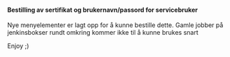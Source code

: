 #### Bestilling av sertifikat og brukernavn/passord for servicebruker
Nye menyelementer er lagt opp for å kunne bestille dette. Gamle jobber på jenkinsbokser rundt omkring kommer ikke til å kunne brukes snart

Enjoy ;)

